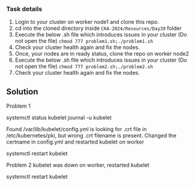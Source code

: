 ### Task details
1. Login to your cluster on worker node1 and clone this repo.
2. cd into the cloned directory inside `CKA-2024/Resources/Day39` folder
3. Execute the below .sh file which introduces issues in your cluster (Do not open the file)
`chmod 777 problem1.sh;./problem1.sh`
4. Check your cluster health again and fix the nodes.
5. Once, your nodes are in ready status, clone the repo on worker node2
6. Execute the below .sh file which introduces issues in your cluster (Do not open the file)
`chmod 777 problem2.sh;./problem2.sh`
7. Check your cluster health again and fix the nodes.
  
## Solution
Problem 1

systemctl status kubelet
journal -u kubelet

Found /var/lib/kubelet/config.yml is looking for .crt file in /etc/kubernetes/pki, but wrong .crt filename is present.
Changed the certname in config.yml and restarted kubelet on worker

systemctl restart kubelet


Problem 2
kubelet was down on worker, restarted kubelet

systemctl restart kubelet